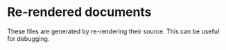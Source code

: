 # Re-rendered documents

These files are generated by re-rendering their source. This can be useful for debugging.